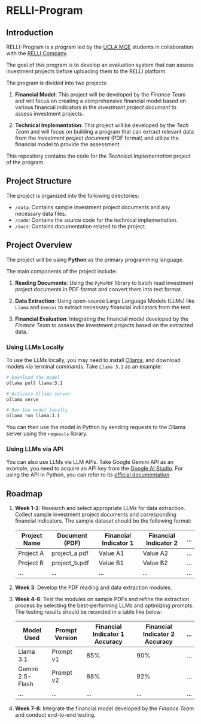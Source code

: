 # RELLI-Program

## Introduction

RELLI-Program is a program led by the [UCLA MQE](https://master.econ.ucla.edu/) students in collaboration with the [RELLI Company](https://www.relli.co/).

The goal of this program is to develop an evaluation system that can assess investment projects before uploading them to the RELLI platform.

The program is divided into two projects:

1. **Financial Model**: This project will be developed by the *Finance Team* and will focus on creating a comprehensive financial model based on various financial indicators in the *investment project document* to assess investment projects.

2. **Technical Implementation**: This project will be developed by the *Tech Team* and will focus on building a program that can extract relevant data from the *investment project document* (PDF format) and utilize the financial model to provide the assessment.

This repository contains the code for the *Technical Implementation* project of the program.

## Project Structure

The project is organized into the following directories:

- `/data`: Contains sample investment project documents and any necessary data files.
- `/code`: Contains the source code for the technical implementation.
- `/docs`: Contains documentation related to the project.

## Project Overview

The project will be using **Python** as the primary programming language.

The main components of the project include:

1. **Reading Documents**: Using the `PyMuPDF` library to batch read investment project documents in PDF format and convert them into text format.

2. **Data Extraction**: Using open-source Large Language Models (LLMs) like `Llama` and `Gemini` to extract necessary financial indicators from the text.

3. **Financial Evaluation**: Integrating the financial model developed by the *Finance Team* to assess the investment projects based on the extracted data.

### Using LLMs Locally

To use the LLMs locally, you may need to install [Ollama](https://ollama.com/), and download models via terminal commands. Take `Llama 3.1` as an example:

```bash
# Download the model
ollama pull llama:3.1
```

```bash
# Activate Ollama server
ollama serve
```

```bash
# Run the model locally
ollama run llama:3.1
```

You can then use the model in Python by sending requests to the Ollama server using the `requests` library.

### Using LLMs via API

You can also use LLMs via LLM APIs. Take Google Gemini API as an example, you need to acquire an API key from the [Google AI Studio](https://aistudio.google.com/). For using the API in Python, you can refer to its [official documentation](https://ai.google.dev/gemini-api/docs/quickstart).

## Roadmap

1. **Week 1-2**: Research and select appropriate LLMs for data extraction. Collect sample investment project documents and corresponding financial indicators. The sample dataset should be the following format:

    | Project Name | Document (PDF) | Financial Indicator 1 | Financial Indicator 2 | ... |
    |--------------|----------------|-----------------------|-----------------------|-----|
    | Project A    | project_a.pdf  | Value A1              | Value A2              | ... |
    | Project B    | project_b.pdf  | Value B1              | Value B2              | ... |
    | ...          | ...            | ...                   | ...                   | ... |

2. **Week 3**: Develop the PDF reading and data extraction modules.

3. **Week 4-6**: Test the modules on sample PDFs and refine the extraction process by selecting the best-performing LLMs and optimizing prompts. The testing results should be recorded in a table like below:

    | Model Used       | Prompt Version | Financial Indicator 1 Accuracy | Financial Indicator 2 Accuracy | ... |
    |------------------|----------------|--------------------------------|--------------------------------|-----|
    | Llama 3.1        | Prompt v1      | 85%                            | 90%                            | ... |
    | Gemini 2.5-Flash | Prompt v2      | 88%                            | 92%                            | ... |
    | ...              | ...            | ...                            | ...                            | ... |

4. **Week 7-8**: Integrate the financial model developed by the *Finance Team* and conduct end-to-end testing.
